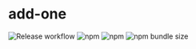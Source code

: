 # add-one

![Release workflow](https://github.com/ikim23/add-one/actions/workflows/release.yml/badge.svg) ![npm](https://img.shields.io/npm/v/@ikim23/add-one) ![npm](https://img.shields.io/npm/dm/@ikim23/add-one) ![npm bundle size](https://img.shields.io/bundlephobia/min/@ikim23/add-one)

